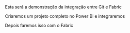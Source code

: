 Esta será a demonstração da integração entre Git e Fabric

Criaremos um projeto completo no Power BI e integraremos

Depois faremos isso com o Fabric